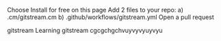 Choose Install for free on this page
Add 2 files to your repo:
a) .cm/gitstream.cm
b) .github/workflows/gitstream.yml
Open a pull request

gitstream
Learning gitstream
cgcgchgchvuyvyvyuyvyu
